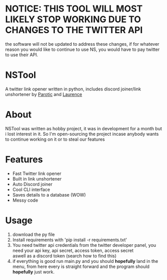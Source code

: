 # NOTICE: THIS TOOL WILL MOST LIKELY STOP WORKING DUE TO CHANGES TO THE TWITTER API
the software will not be updated to address these changes, if for whatever reason you would like to continue to use NS, you would have to pay twitter to use their API.

# NSTool
A twitter link opener written in python, includes discord joiner/link unshortener by [Parotic](https://github.com/parotic0) and [Laurence](https://github.com/laurencebedford)
# About
NSTool was written as hobby project, it was in development for a month but i lost interest in it. So I'm open-sourcing the project incase anybody wants to continue working on it or to steal our features
# Features
* Fast Twitter link opener
* Built in link unshortener
* Auto Discord joiner
* Cool CLI interface
* Saves details to a database (WOW)
* Messy code
# Usage
1) download the py file
2) Install requirements with 'pip install -r requirements.txt'
3) You need twitter api credentials from the twitter developer panel, you need your api key, api secret, access token, access secret \
aswell as a discord token (search how to find this) 
4) if everything is good run main.py and you should **hopefully** land in the menu, from here every is straight forward and the program should **hopefully** just work.
